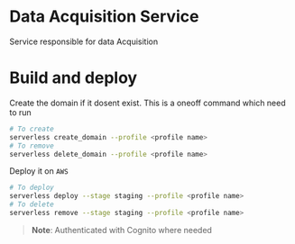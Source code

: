 # Data Acquisition Service

Service responsible for data Acquisition

# Build and deploy 

Create the domain if it dosent exist. This is a oneoff command which need to run

```sh
# To create
serverless create_domain --profile <profile name>
# To remove
serverless delete_domain --profile <profile name>
```

Deploy it on `AWS`

```sh  
# To deploy
serverless deploy --stage staging --profile <profile name>
# To delete
serverless remove --stage staging --profile <profile name>
```

> **Note**: Authenticated with Cognito where needed
